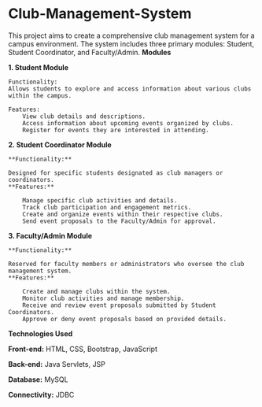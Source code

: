 # Club-Management-System

This project aims to create a comprehensive club management system for a campus environment. The system includes three primary modules: Student, Student Coordinator, and Faculty/Admin.
**Modules**

**1. Student Module**

    Functionality:
    Allows students to explore and access information about various clubs within the campus.

    Features:
        View club details and descriptions.
        Access information about upcoming events organized by clubs.
        Register for events they are interested in attending.

**2. Student Coordinator Module**

    **Functionality:** 
    
    Designed for specific students designated as club managers or coordinators.
    **Features:**
    
        Manage specific club activities and details.
        Track club participation and engagement metrics.
        Create and organize events within their respective clubs.
        Send event proposals to the Faculty/Admin for approval.

**3. Faculty/Admin Module**

    **Functionality:**
    
    Reserved for faculty members or administrators who oversee the club management system.
    **Features:**
    
        Create and manage clubs within the system.
        Monitor club activities and manage membership.
        Receive and review event proposals submitted by Student Coordinators.
        Approve or deny event proposals based on provided details.

**Technologies Used**

**Front-end:** HTML, CSS, Bootstrap, JavaScript

**Back-end:** Java Servlets, JSP

**Database:** MySQL

**Connectivity:** JDBC
